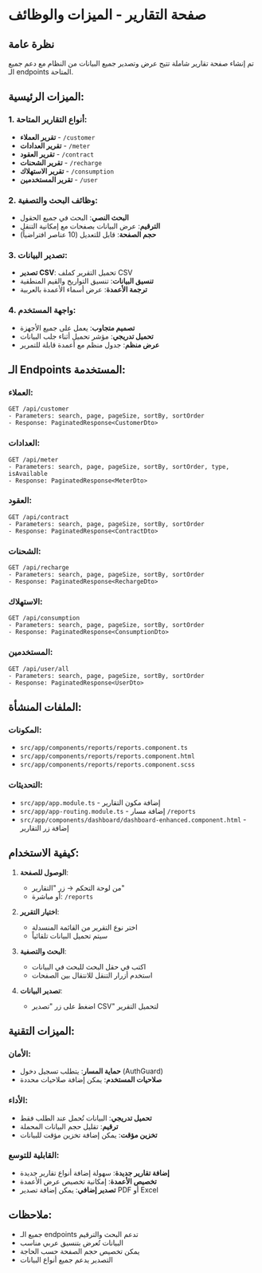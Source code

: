 # صفحة التقارير - الميزات والوظائف

## نظرة عامة
تم إنشاء صفحة تقارير شاملة تتيح عرض وتصدير جميع البيانات من النظام مع دعم جميع الـ endpoints المتاحة.

## الميزات الرئيسية:

### 1. أنواع التقارير المتاحة:
- **تقرير العملاء** - `/customer`
- **تقرير العدادات** - `/meter`
- **تقرير العقود** - `/contract`
- **تقرير الشحنات** - `/recharge`
- **تقرير الاستهلاك** - `/consumption`
- **تقرير المستخدمين** - `/user`

### 2. وظائف البحث والتصفية:
- **البحث النصي**: البحث في جميع الحقول
- **الترقيم**: عرض البيانات بصفحات مع إمكانية التنقل
- **حجم الصفحة**: قابل للتعديل (10 عناصر افتراضياً)

### 3. تصدير البيانات:
- **تصدير CSV**: تحميل التقرير كملف CSV
- **تنسيق البيانات**: تنسيق التواريخ والقيم المنطقية
- **ترجمة الأعمدة**: عرض أسماء الأعمدة بالعربية

### 4. واجهة المستخدم:
- **تصميم متجاوب**: يعمل على جميع الأجهزة
- **تحميل تدريجي**: مؤشر تحميل أثناء جلب البيانات
- **عرض منظم**: جدول منظم مع أعمدة قابلة للتمرير

## الـ Endpoints المستخدمة:

### العملاء:
```
GET /api/customer
- Parameters: search, page, pageSize, sortBy, sortOrder
- Response: PaginatedResponse<CustomerDto>
```

### العدادات:
```
GET /api/meter
- Parameters: search, page, pageSize, sortBy, sortOrder, type, isAvailable
- Response: PaginatedResponse<MeterDto>
```

### العقود:
```
GET /api/contract
- Parameters: search, page, pageSize, sortBy, sortOrder
- Response: PaginatedResponse<ContractDto>
```

### الشحنات:
```
GET /api/recharge
- Parameters: search, page, pageSize, sortBy, sortOrder
- Response: PaginatedResponse<RechargeDto>
```

### الاستهلاك:
```
GET /api/consumption
- Parameters: search, page, pageSize, sortBy, sortOrder
- Response: PaginatedResponse<ConsumptionDto>
```

### المستخدمين:
```
GET /api/user/all
- Parameters: search, page, pageSize, sortBy, sortOrder
- Response: PaginatedResponse<UserDto>
```

## الملفات المنشأة:

### المكونات:
- `src/app/components/reports/reports.component.ts`
- `src/app/components/reports/reports.component.html`
- `src/app/components/reports/reports.component.scss`

### التحديثات:
- `src/app/app.module.ts` - إضافة مكون التقارير
- `src/app/app-routing.module.ts` - إضافة مسار `/reports`
- `src/app/components/dashboard/dashboard-enhanced.component.html` - إضافة زر التقارير

## كيفية الاستخدام:

1. **الوصول للصفحة**: 
   - من لوحة التحكم → زر "التقارير"
   - أو مباشرة: `/reports`

2. **اختيار التقرير**:
   - اختر نوع التقرير من القائمة المنسدلة
   - سيتم تحميل البيانات تلقائياً

3. **البحث والتصفية**:
   - اكتب في حقل البحث للبحث في البيانات
   - استخدم أزرار التنقل للانتقال بين الصفحات

4. **تصدير البيانات**:
   - اضغط على زر "تصدير CSV" لتحميل التقرير

## الميزات التقنية:

### الأمان:
- **حماية المسار**: يتطلب تسجيل دخول (AuthGuard)
- **صلاحيات المستخدم**: يمكن إضافة صلاحيات محددة

### الأداء:
- **تحميل تدريجي**: البيانات تُحمل عند الطلب فقط
- **ترقيم**: تقليل حجم البيانات المحملة
- **تخزين مؤقت**: يمكن إضافة تخزين مؤقت للبيانات

### القابلية للتوسع:
- **إضافة تقارير جديدة**: سهولة إضافة أنواع تقارير جديدة
- **تخصيص الأعمدة**: إمكانية تخصيص عرض الأعمدة
- **تصدير إضافي**: يمكن إضافة تصدير PDF أو Excel

## ملاحظات:
- جميع الـ endpoints تدعم البحث والترقيم
- البيانات تُعرض بتنسيق عربي مناسب
- يمكن تخصيص حجم الصفحة حسب الحاجة
- التصدير يدعم جميع أنواع البيانات
